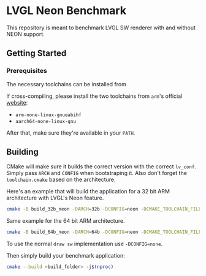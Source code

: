 # LVGL Neon Benchmark

This repository is meant to benchmark LVGL SW renderer with and without NEON support.

## Getting Started

### Prerequisites

The necessary toolchains can be installed from 

If cross-compiling, please install the two toolchains from `arm`'s official [website](https://developer.arm.com/downloads/-/arm-gnu-toolchain-downloads):
- `arm-none-linux-gnueabihf`
- `aarch64-none-linux-gnu`

After that, make sure they're available in your `PATH`.

## Building

CMake will make sure it builds the correct version with the correct `lv_conf`. Simply pass `ARCH` and `CONFIG` when bootstraping it.
Also don't forget the `toolchain.cmake` based on the architecture.

Here's an example that will build the application for a 32 bit ARM architecture with LVGL's Neon feature.

```bash
cmake -B build_32b_neon -DARCH=32b -DCONFIG=neon -DCMAKE_TOOLCHAIN_FILE=cmake_toolchain_files/arm-none-linux-gnueabihf.cmake
```

Same example for the 64 bit ARM architecture.

```bash
cmake -B build_64b_neon -DARCH=64b -DCONFIG=neon -DCMAKE_TOOLCHAIN_FILE=cmake_toolchain_files/aarch64-none-linux-gnu.cmake
```

To use the normal `draw sw` implementation use `-DCONFIG=none`.


Then simply build your benchmark application:

```bash
cmake --build <build_folder> -j$(nproc)
```

